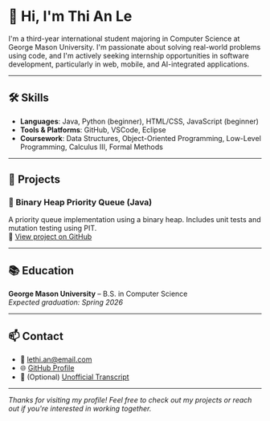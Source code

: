 # 👋 Hi, I'm Thi An Le

I'm a third-year international student majoring in Computer Science at George Mason University. I'm passionate about solving real-world problems using code, and I'm actively seeking internship opportunities in software development, particularly in web, mobile, and AI-integrated applications.

---

## 🛠 Skills

- **Languages**: Java, Python (beginner), HTML/CSS, JavaScript (beginner)
- **Tools & Platforms**: GitHub, VSCode, Eclipse
- **Coursework**: Data Structures, Object-Oriented Programming, Low-Level Programming, Calculus III, Formal Methods

---

## 📁 Projects

### 🔹 Binary Heap Priority Queue (Java)
A priority queue implementation using a binary heap. Includes unit tests and mutation testing using PIT.  
📎 [View project on GitHub](https://github.com/yourusername/priority-queue)

---

## 📚 Education

**George Mason University** – B.S. in Computer Science  
_Expected graduation: Spring 2026_

---

## 📫 Contact

- 📧 lethi.an@email.com  
- 🌐 [GitHub Profile](https://github.com/yourusername)  
- 📝 (Optional) [Unofficial Transcript](https://drive.google.com/yourlink)

---

_Thanks for visiting my profile! Feel free to check out my projects or reach out if you're interested in working together._

